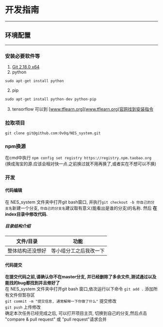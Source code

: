 # 开发指南
- - - - - 
## 环境配置
- - - - - - 
### 安装必要软件等
1. [Git 2.18.0 x64](https://github.com/git-for-windows/git/releases/download/v2.18.0.windows.1/Git-2.18.0-64-bit.exe)   
2. python
```php
sudo apt-get install python
```
2. pip
```php
sudo apt-get install python-dev python-pip
```
3. tensorflow
可以到 [www.tflearn.org](www.tflearn.org)官网找到安装指令

### 拉取项目
```git clone git@github.com:OvOq/NES_system.git```
### npm换源
在cmd中执行
```npm config set registry https://registry.npm.taobao.org```
(换成淘宝的源.应该会相对快一点.之前换过就不用再换了,或者实在不想可以不换)

### 开发
#### 代码编辑
在 NES_system 文件夹中打开git bash窗口, 并执行```git checkout -b 你自己的分支名```新建一个分支, ```你自己的分支名```建议取有意义(能看出是谁的分支)的名称.
然后 __在index目录中修改代码.__    
  
##### 目录结构介绍
| 文件/目录 | 功能 |
| -- | -- |
| 整体结构还没想好 | 等小组分工之后我改一下 |

#### 代码提交
__在提交代码之前,请确认你不在master分支, 并已经删除了多余文件,测试通过以及能找的bug都找到并且修好了__      
在 NES_system 文件夹中打开git bash 窗口,依次运行以下命令
```git add .``` 添加所有文件但暂存区    
```git commit -m "提交信息, 通常解释一下你做了什么"``` 提交修改    
```git push``` 上传修改    
确定本次任务已经完成之后, 可以打开项目主页, 切换到自己的分支,然后点击 "compare & pull request" 或 "pull request"请求合并
